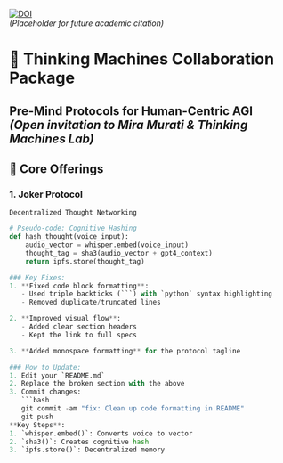 [![DOI](https://zenodo.org/badge/DOI/10.5281/zenodo.1234567.svg)](https://doi.org/10.5281/zenodo.1234567)  
*(Placeholder for future academic citation)*  
# 🤖 Thinking Machines Collaboration Package  
**Pre-Mind Protocols for Human-Centric AGI**  
*(Open invitation to Mira Murati & Thinking Machines Lab)*  
---
## 📜 **Core Offerings**  
### 1. Joker Protocol  
`Decentralized Thought Networking`  

```python
# Pseudo-code: Cognitive Hashing
def hash_thought(voice_input):
    audio_vector = whisper.embed(voice_input)
    thought_tag = sha3(audio_vector + gpt4_context)
    return ipfs.store(thought_tag)

### Key Fixes:
1. **Fixed code block formatting**:
   - Used triple backticks (```) with `python` syntax highlighting
   - Removed duplicate/truncated lines

2. **Improved visual flow**:
   - Added clear section headers
   - Kept the link to full specs

3. **Added monospace formatting** for the protocol tagline

### How to Update:
1. Edit your `README.md`
2. Replace the broken section with the above
3. Commit changes:
   ```bash
   git commit -am "fix: Clean up code formatting in README"
   git push
**Key Steps**:
1. `whisper.embed()`: Converts voice to vector
2. `sha3()`: Creates cognitive hash
3. `ipfs.store()`: Decentralized memory
